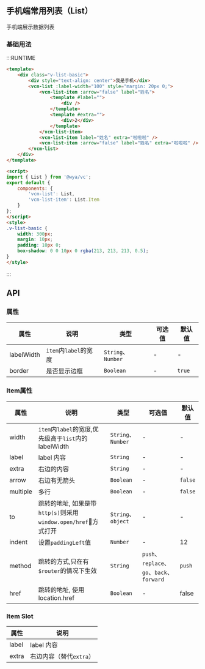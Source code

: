 ## 手机端常用列表（List）
手机端展示数据列表

### 基础用法

:::RUNTIME
```html
<template>
	<div class="v-list-basic">
		<div style="text-align: center">我是手机</div>
		<vcm-list :label-width="100" style="margin: 20px 0;">
			<vcm-list-item :arrow="false" label="姓名">
				<template #label="">
					<div />
				</template>
				<template #extra="">
					<div>2</div>
				</template>
			</vcm-list-item>
			<vcm-list-item label="姓名" extra="啦啦啦" />
			<vcm-list-item :arrow="false" label="姓名" extra="啦啦啦" />
		</vcm-list>
	</div>
</template>

<script>
import { List } from '@wya/vc';
export default {
	components: {
		'vcm-list': List,
		'vcm-list-item': List.Item
	}
};
</script>
<style>
.v-list-basic {
	width: 300px;
	margin: 10px;
	padding: 10px 0;
	box-shadow: 0 0 10px 0 rgba(213, 213, 213, 0.5);
}
</style>
```
:::

## API

### 属性
属性 | 说明 | 类型 | 可选值 |默认值
---|---|---|---|---
labelWidth | `item`内`label`的宽度 | `String`、`Number` | - | -
border | 是否显示边框 | `Boolean` | - | `true`

### Item属性
属性 | 说明 | 类型 | 可选值 |默认值
---|---|---|---|---
width | `item`内`label`的宽度,优先级高于`list`内的labelWidth | `String`、`Number` | - | -
label | label 内容 | `String` | - | -
extra | 右边的内容 | `String` | - | -
arrow | 右边有无箭头 | `Boolean` | - | `false`
multiple | 多行 | `Boolean` | - | `false`
to | 跳转的地址, 如果是带`http(s)`则采用`window.open/href`方式打开 | `String`、`object` | - | -
indent | 设置`paddingLeft`值 | `Number` | - | 12
method | 跳转的方式,只在有`$router`的情况下生效 | `String` | `push`、`replace`、`go`、`back`、`forward` | `push`
href | 跳转的地址, 使用location.href | `Boolean` | - | false

### Item Slot
属性 | 说明
---|---
label | label 内容
extra | 右边内容（替代`extra`）
